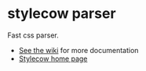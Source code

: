 stylecow parser
===============

Fast css parser.

* [See the wiki](https://github.com/stylecow/stylecow-parser/wiki) for more documentation
* [Stylecow home page](http://stylecow.github.io/)
